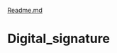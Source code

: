 [Readme.md](https://github.com/Venkat-Anish/Digital_signature/files/7156280/Readme.md)
# Digital_signature
